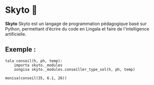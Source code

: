 # Skyto 🌿

**Skyto** Skyto est un langage de programmation pédagogique basé sur Python, permettant d’écrire du code en Lingala et faire de l'intelligence artificielle.

## Exemple :

```skyto
tala conseil(h, ph, temp):
    importa skyto._modules
    zongisa skyto._modules.conseiller_type_sol(h, ph, temp)

monisa(conseil(35, 6.1, 26))
```
